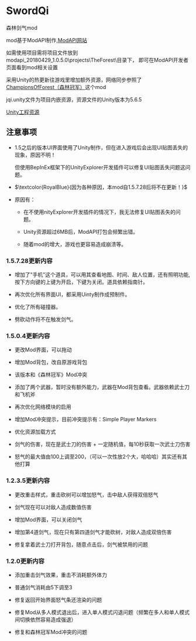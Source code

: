 # SwordQi

森林剑气mod

mod基于ModAPI制作,[ModAPI网站](https://modapi.survivetheforest.net/)

如需使用项目需将项目文件放到modapi_20180429_1.0.5.0\projects\TheForest\目录下， 即可在ModAPI开发者页面看到mod相关设置

采用Unity的热更新往游戏里增加额外资源，网络同步参照了
[ChampionsOfForest（森林冠军）](https://github.com/Hazardu/ChampionsOfForest)这个mod

jqi.unity文件为项目内嵌资源，资源文件的Unity版本为5.6.5

[Unity工程资源](https://pan.baidu.com/s/1yGMcGEWRQlCGmgIl-NmVuA?pwd=yuwj )

## __注意事项__

- 1.5之后的版本UI界面使用了Unity制作，但在进入游戏后会出现UI贴图丢失的现象，原因不明！

  但使用BepInEx框架下的UnityExplorer开发插件可以修复UI贴图丢失问题这问题。

- $\textcolor{RoyalBlue}{因为各种原因，本mod自1.5.7.28后将不在更新！}$

+ 原因有：

  - 在不使用nityExplorer开发插件的情况下，我无法修复UI贴图丢失的问题。

  - Unity资源超过6MB后，ModAPI打包会频繁出错。

  - 随着mod的增大，游戏也更容易造成崩溃等。

### 1.5.7.28更新内容

- 增加了"手机"这个道具，可以用其查看地图、时间、敌人位置，还有照明功能,按下方向键的上键为开启，下键为关闭。道具依赖指南针。

- 再次优化所有界面UI，都采用Uinty制作成预制件。

- 优化了所有碰撞器。

- 劈砍动作将不在触发剑气。

### 1.5.0.4更新内容

- 更改Mod界面，可以拖动

- 增加Mod背包，改自原游戏背包

- 该版本和《森林冠军》Mod冲突

- 添加了两个武器，暂时没有额外能力，武器在Mod背包查看。武器依赖武士刀和飞机斧

- 再次优化网络模块的启用

- 增加Mod冲突提示，目前冲突提示有：Simple Player Markers

- 优化资源加载方式

- 剑气的伤害，现在是武士刀的伤害 + 一定随机值，每10秒获取一次武士刀伤害

- 怒气的最大值由100上调至200，（可以一次性放2个大，哈哈哈）其实还有其他打算

### 1.2.3.5更新内容

- 更改重击样式，重击砍树可以增加怒气，击中敌人获得双倍怒气

- 剑气现在可以对敌人造成数值伤害

- 增加Mod界面，可以关闭剑气

- 增加第4道剑气，现在只有第四道剑气才能砍树，对敌人造成双倍伤害

- 修复拿着武士刀打开背包，随意点击后，剑气被禁用的问题


### 1.2.0更新内容

- 添加重击剑气效果，重击不消耗额外体力

- 普通剑气消耗由5下调至3

- 修复返回开始界面怒气条还渲染的问题

- 修复Mod从多人模式退出后，进入单人模式闪退问题（频繁在多人和单人模式间切换依然容易造成强退）

- 修复和森林冠军Mod冲突的问题
